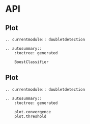 # API

## Plot

```{eval-rst}
.. currentmodule:: doubletdetection

.. autosummary::
    :toctree: generated

    BoostClassifier
```

## Plot

```{eval-rst}
.. currentmodule:: doubletdetection

.. autosummary::
    :toctree: generated

    plot.convergence
    plot.threshold
```
